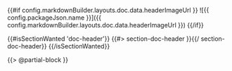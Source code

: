 <!-- image -->
{{#if config.markdownBuilder.layouts.doc.data.headerImageUrl }}
![{{ config.packageJson.name }}]({{ config.markdownBuilder.layouts.doc.data.headerImageUrl }})
{{/if}}

<!-- header -->
{{#isSectionWanted 'doc-header'}}
{{#> section-doc-header }}{{/ section-doc-header}}
{{/isSectionWanted}}

{{> @partial-block }}